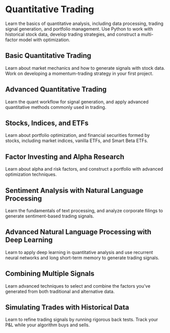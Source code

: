 # Quantitative Trading
Learn the basics of quantitative analysis, including data processing, trading signal generation, and portfolio management. Use Python to work with historical stock data, develop trading strategies, and construct a multi-factor model with optimization.

## Basic Quantitative Trading
Learn about market mechanics and how to generate signals with stock data. Work on developing a momentum-trading strategy in your first project.

## Advanced Quantitative Trading
Learn the quant workflow for signal generation, and apply advanced quantitative methods commonly used in trading.

## Stocks, Indices, and ETFs
Learn about portfolio optimization, and financial securities formed by stocks, including market indices, vanilla ETFs, and Smart Beta ETFs.

## Factor Investing and Alpha Research
Learn about alpha and risk factors, and construct a portfolio with advanced optimization techniques.

## Sentiment Analysis with Natural Language Processing
Learn the fundamentals of text processing, and analyze corporate filings to generate sentiment-based trading signals.

## Advanced Natural Language Processing with Deep Learning
Learn to apply deep learning in quantitative analysis and use recurrent neural networks and long short-term memory to generate trading signals.

## Combining Multiple Signals
Learn advanced techniques to select and combine the factors you’ve generated from both traditional and alternative data.

## Simulating Trades with Historical Data
Learn to refine trading signals by running rigorous back tests. Track your P&L while your algorithm buys and sells.
